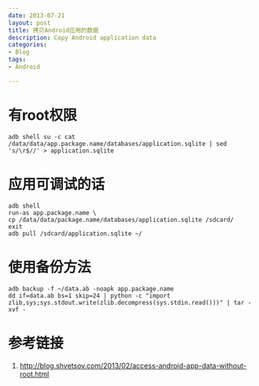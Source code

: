 ```yaml
---
date: 2013-07-21
layout: post
title: 拷贝Android应用的数据
description: Copy Android application data
categories:
- Blog
tags:
- Android

---
```


# 有root权限

```
adb shell su -c cat /data/data/app.package.name/databases/application.sqlite | sed 's/\r$//' > application.sqlite
```

# 应用可调试的话
```
adb shell
run-as app.package.name \
cp /data/data/package.name/databases/application.sqlite /sdcard/
exit
adb pull /sdcard/application.sqlite ~/
```


# 使用备份方法
```
adb backup -f ~/data.ab -noapk app.package.name
dd if=data.ab bs=1 skip=24 | python -c "import zlib,sys;sys.stdout.write(zlib.decompress(sys.stdin.read()))" | tar -xvf -
```

# 参考链接
1. http://blog.shvetsov.com/2013/02/access-android-app-data-without-root.html